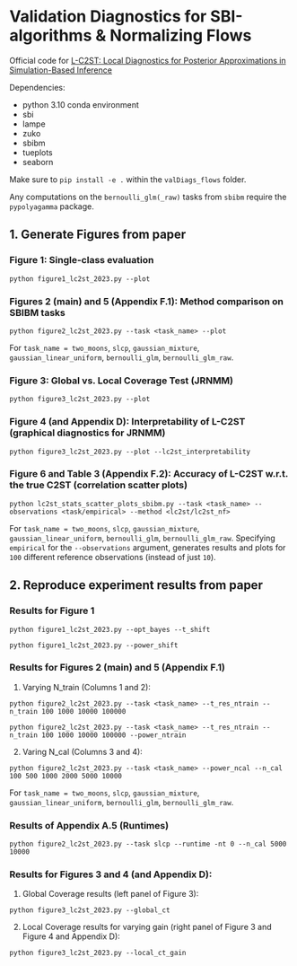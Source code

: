 # Validation Diagnostics for SBI-algorithms & Normalizing Flows
Official code for [L-C2ST: Local Diagnostics for Posterior Approximations in
Simulation-Based Inference](https://arxiv.org/abs/2306.03580)

Dependencies: 
- python 3.10 conda environment
- sbi
- lampe
- zuko
- sbibm
- tueplots
- seaborn

Make sure to `pip install -e .` within the `valDiags_flows` folder.

Any computations on the `bernoulli_glm(_raw)` tasks from `sbibm` require the `pypolyagamma` package.

## 1. Generate Figures from paper

### Figure 1: Single-class evaluation
```
python figure1_lc2st_2023.py --plot
```

### Figures 2 (main) and 5 (Appendix F.1): Method comparison on SBIBM tasks
```
python figure2_lc2st_2023.py --task <task_name> --plot
```
For `task_name = two_moons`, `slcp`, `gaussian_mixture`, `gaussian_linear_uniform`, `bernoulli_glm`, `bernoulli_glm_raw`.

### Figure 3: Global vs. Local Coverage Test (JRNMM)
```
python figure3_lc2st_2023.py --plot
```

### Figure 4 (and Appendix D): Interpretability of L-C2ST (graphical diagnostics for JRNMM)
```
python figure3_lc2st_2023.py --plot --lc2st_interpretability
```

### Figure 6 and Table 3 (Appendix F.2): Accuracy of L-C2ST w.r.t. the true C2ST (correlation scatter plots)
```
python lc2st_stats_scatter_plots_sbibm.py --task <task_name> --observations <task/empirical> --method <lc2st/lc2st_nf>
```
For `task_name = two_moons`, `slcp`, `gaussian_mixture`, `gaussian_linear_uniform`, `bernoulli_glm`, `bernoulli_glm_raw`.
Specifying `empirical` for the `--observations` argument, generates results and plots for `100` different reference observations (instead of just `10`).

## 2. Reproduce experiment results from paper

### Results for Figure 1
```
python figure1_lc2st_2023.py --opt_bayes --t_shift
```
```
python figure1_lc2st_2023.py --power_shift
```
### Results for Figures 2 (main) and 5 (Appendix F.1)
1. Varying N_train (Columns 1 and 2):
```
python figure2_lc2st_2023.py --task <task_name> --t_res_ntrain --n_train 100 1000 10000 100000 
```
```
python figure2_lc2st_2023.py --task <task_name> --t_res_ntrain --n_train 100 1000 10000 100000 --power_ntrain
```
2. Varing N_cal (Columns 3 and 4):
```
python figure2_lc2st_2023.py --task <task_name> --power_ncal --n_cal 100 500 1000 2000 5000 10000
```
For `task_name = two_moons`, `slcp`, `gaussian_mixture`, `gaussian_linear_uniform`, `bernoulli_glm`, `bernoulli_glm_raw`.

### Results of Appendix A.5 (Runtimes)
```
python figure2_lc2st_2023.py --task slcp --runtime -nt 0 --n_cal 5000 10000 
```

### Results for Figures 3 and 4 (and Appendix D):
1. Global Coverage results (left panel of Figure 3):
```
python figure3_lc2st_2023.py --global_ct
```
2. Local Coverage results for varying gain (right panel of Figure 3 and Figure 4 and Appendix D):
```
python figure3_lc2st_2023.py --local_ct_gain
```




